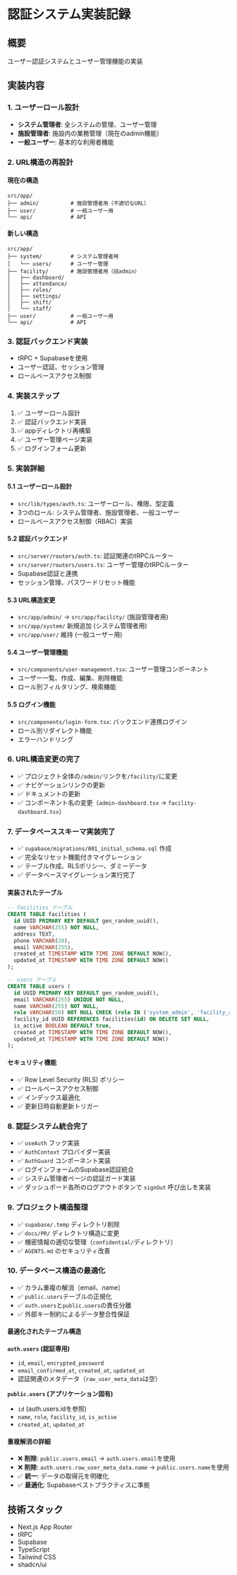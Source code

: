 # 認証システム実装記録

## 概要

ユーザー認証システムとユーザー管理機能の実装

## 実装内容

### 1. ユーザーロール設計

- **システム管理者**: 全システムの管理、ユーザー管理
- **施設管理者**: 施設内の業務管理（現在のadmin機能）
- **一般ユーザー**: 基本的な利用者機能

### 2. URL構造の再設計

#### 現在の構造

```
src/app/
├── admin/          # 施設管理者用（不適切なURL）
├── user/           # 一般ユーザー用
└── api/            # API
```

#### 新しい構造

```
src/app/
├── system/         # システム管理者用
│   └── users/      # ユーザー管理
├── facility/       # 施設管理者用（旧admin）
│   ├── dashboard/
│   ├── attendance/
│   ├── roles/
│   ├── settings/
│   ├── shift/
│   └── staff/
├── user/           # 一般ユーザー用
└── api/            # API
```

### 3. 認証バックエンド実装

- tRPC + Supabaseを使用
- ユーザー認証、セッション管理
- ロールベースアクセス制御

### 4. 実装ステップ

1. ✅ ユーザーロール設計
2. ✅ 認証バックエンド実装
3. ✅ appディレクトリ再構築
4. ✅ ユーザー管理ページ実装
5. ✅ ログインフォーム更新

### 5. 実装詳細

#### 5.1 ユーザーロール設計

- `src/lib/types/auth.ts`: ユーザーロール、権限、型定義
- 3つのロール: システム管理者、施設管理者、一般ユーザー
- ロールベースアクセス制御（RBAC）実装

#### 5.2 認証バックエンド

- `src/server/routers/auth.ts`: 認証関連のtRPCルーター
- `src/server/routers/users.ts`: ユーザー管理のtRPCルーター
- Supabase認証と連携
- セッション管理、パスワードリセット機能

#### 5.3 URL構造変更

- `src/app/admin/` → `src/app/facility/` (施設管理者用)
- `src/app/system/` 新規追加 (システム管理者用)
- `src/app/user/` 維持 (一般ユーザー用)

#### 5.4 ユーザー管理機能

- `src/components/user-management.tsx`: ユーザー管理コンポーネント
- ユーザー一覧、作成、編集、削除機能
- ロール別フィルタリング、検索機能

#### 5.5 ログイン機能

- `src/components/login-form.tsx`: バックエンド連携ログイン
- ロール別リダイレクト機能
- エラーハンドリング

### 6. URL構造変更の完了

- ✅ プロジェクト全体の`/admin/`リンクを`/facility/`に変更
- ✅ ナビゲーションリンクの更新
- ✅ ドキュメントの更新
- ✅ コンポーネント名の変更（`admin-dashboard.tsx` → `facility-dashboard.tsx`）

### 7. データベーススキーマ実装完了

- ✅ `supabase/migrations/001_initial_schema.sql` 作成
- ✅ 完全なリセット機能付きマイグレーション
- ✅ テーブル作成、RLSポリシー、ダミーデータ
- ✅ データベースマイグレーション実行完了

#### 実装されたテーブル

```sql
-- facilities テーブル
CREATE TABLE facilities (
  id UUID PRIMARY KEY DEFAULT gen_random_uuid(),
  name VARCHAR(255) NOT NULL,
  address TEXT,
  phone VARCHAR(20),
  email VARCHAR(255),
  created_at TIMESTAMP WITH TIME ZONE DEFAULT NOW(),
  updated_at TIMESTAMP WITH TIME ZONE DEFAULT NOW()
);

-- users テーブル
CREATE TABLE users (
  id UUID PRIMARY KEY DEFAULT gen_random_uuid(),
  email VARCHAR(255) UNIQUE NOT NULL,
  name VARCHAR(255) NOT NULL,
  role VARCHAR(50) NOT NULL CHECK (role IN ('system_admin', 'facility_admin', 'user')),
  facility_id UUID REFERENCES facilities(id) ON DELETE SET NULL,
  is_active BOOLEAN DEFAULT true,
  created_at TIMESTAMP WITH TIME ZONE DEFAULT NOW(),
  updated_at TIMESTAMP WITH TIME ZONE DEFAULT NOW()
);
```

#### セキュリティ機能

- ✅ Row Level Security (RLS) ポリシー
- ✅ ロールベースアクセス制御
- ✅ インデックス最適化
- ✅ 更新日時自動更新トリガー

### 8. 認証システム統合完了

- ✅ `useAuth` フック実装
- ✅ `AuthContext` プロバイダー実装
- ✅ `AuthGuard` コンポーネント実装
- ✅ ログインフォームのSupabase認証統合
- ✅ システム管理者ページの認証ガード実装
- ✅ ダッシュボード各所のログアウトボタンで `signOut` 呼び出しを実装

### 9. プロジェクト構造整理

- ✅ `supabase/.temp` ディレクトリ削除
- ✅ `docs/PR/` ディレクトリ構造に変更
- ✅ 機密情報の適切な管理（`confidential/`ディレクトリ）
- ✅ `AGENTS.md` のセキュリティ改善

### 10. データベース構造の最適化

- ✅ カラム重複の解消（email、name）
- ✅ `public.users`テーブルの正規化
- ✅ `auth.users`と`public.users`の責任分離
- ✅ 外部キー制約によるデータ整合性保証

#### 最適化されたテーブル構造

**`auth.users` (認証専用)**

- `id`, `email`, `encrypted_password`
- `email_confirmed_at`, `created_at`, `updated_at`
- 認証関連のメタデータ（`raw_user_meta_data`は空）

**`public.users` (アプリケーション固有)**

- `id` (auth.users.idを参照)
- `name`, `role`, `facility_id`, `is_active`
- `created_at`, `updated_at`

#### 重複解消の詳細

- ❌ **削除**: `public.users.email` → `auth.users.email`を使用
- ❌ **削除**: `auth.users.raw_user_meta_data.name` → `public.users.name`を使用
- ✅ **統一**: データの取得元を明確化
- ✅ **最適化**: Supabaseベストプラクティスに準拠

## 技術スタック

- Next.js App Router
- tRPC
- Supabase
- TypeScript
- Tailwind CSS
- shadcn/ui
